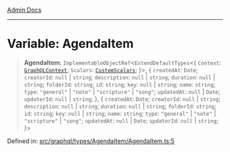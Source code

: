 [Admin Docs](/)

***

# Variable: AgendaItem

> **AgendaItem**: `ImplementableObjectRef`\<`ExtendDefaultTypes`\<\{ `Context`: [`GraphQLContext`](../../../../context/type-aliases/GraphQLContext.md); `Scalars`: [`CustomScalars`](../../../../scalars/type-aliases/CustomScalars.md); \}\>, \{ `createdAt`: `Date`; `creatorId`: `null` \| `string`; `description`: `null` \| `string`; `duration`: `null` \| `string`; `folderId`: `string`; `id`: `string`; `key`: `null` \| `string`; `name`: `string`; `type`: `"general"` \| `"note"` \| `"scripture"` \| `"song"`; `updatedAt`: `null` \| `Date`; `updaterId`: `null` \| `string`; \}, \{ `createdAt`: `Date`; `creatorId`: `null` \| `string`; `description`: `null` \| `string`; `duration`: `null` \| `string`; `folderId`: `string`; `id`: `string`; `key`: `null` \| `string`; `name`: `string`; `type`: `"general"` \| `"note"` \| `"scripture"` \| `"song"`; `updatedAt`: `null` \| `Date`; `updaterId`: `null` \| `string`; \}\>

Defined in: [src/graphql/types/AgendaItem/AgendaItem.ts:5](https://github.com/Sourya07/talawa-api/blob/583d62db9438de398bb9012a4a2617e2cb268b08/src/graphql/types/AgendaItem/AgendaItem.ts#L5)
